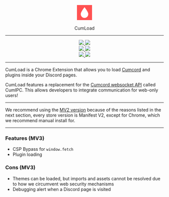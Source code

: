 <p align="center">
  <img src="https://raw.githubusercontent.com/CumcordLoaders/Browser/master/ext/icons/48.png"/>
</p>

<p align="center">
    CumLoad
</p>

---

<p align="center">
    <a href="https://chrome.google.com/webstore/detail/cumchrome/pfmlgebacgjbhlbdmlpmjldhkoeohbnl">
        <img src="https://img.shields.io/badge/Chrome-Web%20Store-2ea14d?logo=googlechrome&logoColor=white&style=flat-square" />
    </a>
    <a href="https://github.com/CumcordLoaders/Browser/wiki/Manual-Install#chrome">
        <img src="https://img.shields.io/badge/Chrome-Manual%20install-e03d30?logo=googlechrome&logoColor=white&style=flat-square" />
    </a>
	<br/>
	<a href="https://addons.mozilla.org/addon/cumload/">
        <img src="https://img.shields.io/badge/Firefox%20%20%20-Web%20Store-2ea14d?logo=firefox&logoColor=white&style=flat-square" />
    </a>
    <a href="https://github.com/CumcordLoaders/Browser/wiki/Manual-Install#firefox">
        <img src="https://img.shields.io/badge/Firefox-Manual%20install-e03d30?logo=firefox&logoColor=white&style=flat-square" />
    </a>
	<br/>
	<a href="https://microsoftedge.microsoft.com/addons/detail/cumload/oncceaejbmigeaobecgcggnenpkapnma">
        <img src="https://img.shields.io/badge/Edge-Web%20Store-2ea14d?logo=microsoftedge&logoColor=white&style=flat-square" />
    </a>
    <a href="https://github.com/CumcordLoaders/Browser/wiki/Manual-Install#chrome">
        <img src="https://img.shields.io/badge/Edge-Manual%20install-e03d30?logo=microsoftedge&logoColor=white&style=flat-square" />
    </a>
</p>

---

CumLoad is a Chrome Extension that allows you to load [Cumcord](https://github.com/Cumcord/Cumcord) and plugins inside your Discord pages.

CumLoad features a replacement for the [Cumcord websocket API](https://docs.cumcord.com/#/plugin-guide/?id=cumcord-websocket-api) called CumIPC. This allows developers to integrate communication for web-only users!

---

We recommend using the [MV2 version](https://github.com/CumcordLoaders/Browser/tree/mv2) because of the reasons listed in the next section, every store version is Manifest V2, except for Chrome, which we recommend manual install for.

---

### Features (MV3)

* CSP Bypass for ``window.fetch``
* Plugin loading

### Cons (MV3)

* Themes can be loaded, but imports and assets cannot be resolved due to how we circumvent web security mechanisms
* Debugging alert when a Discord page is visited
